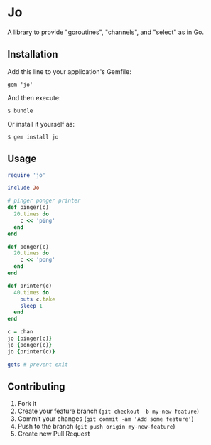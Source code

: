 # Jo

A library to provide "goroutines", "channels", and "select" as in Go.

## Installation

Add this line to your application's Gemfile:

    gem 'jo'

And then execute:

    $ bundle

Or install it yourself as:

    $ gem install jo

## Usage

```ruby
require 'jo'

include Jo

# pinger ponger printer
def pinger(c)
  20.times do
    c << 'ping'
  end
end

def ponger(c)
  20.times do
    c << 'pong'
  end
end

def printer(c)
  40.times do
    puts c.take
    sleep 1
  end
end

c = chan
jo {pinger(c)}
jo {ponger(c)}
jo {printer(c)}

gets # prevent exit
```

## Contributing

1. Fork it
2. Create your feature branch (`git checkout -b my-new-feature`)
3. Commit your changes (`git commit -am 'Add some feature'`)
4. Push to the branch (`git push origin my-new-feature`)
5. Create new Pull Request
